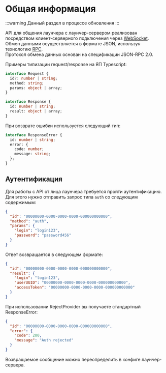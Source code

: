 # Общая информация

:::warning
Данный раздел в процессе обновления
:::

API для общения лаунчера с лаунчер-сервером реализован посредством клиент-серверного подключения через [WebSocket](https://developer.mozilla.org/ru/docs/Web/API/WebSocket).  
Обмен данными осуществляется в формате JSON, используя технологию [RPC](https://ru.wikipedia.org/wiki/Удалённый_вызов_процедур).  
Протокол обмена данных основан на спецификации JSON-RPC 2.0.

Примеры типизации request/response на ЯП Typescript:

```ts
interface Request {
  id?: number | string;
  method: string;
  params: object | array;
}

interface Response {
  id: number | string;
  result: object | array;
}
```

При возврате ошибки используется следующий тип:

```ts
interface ResponseError {
  id: number | string;
  error: {
    code: number;
    message: string;
  };
}
```

## Аутентификация

Для работы с API от лица лаунчера требуется пройти аутентификацию. Для этого нужно отправить запрос типа `auth` со следующим содержимым:

```json
{
  "id": "00000000-0000-0000-0000-000000000000",
  "method": "auth",
  "params": {
    "login": "login123",
    "password": "password456"
  }
}
```

Ответ возвращается в следующем формате:

```json
{
  "id": "00000000-0000-0000-0000-000000000000",
  "result": {
    "login": "login123",
    "userUUID": "00000000-0000-0000-0000-000000000000",
    "accessToken": "00000000-0000-0000-0000-000000000000"
  }
}
```

При использовании RejectProvider вы получаете стандартный ResponseError:

```json
{
  "id": "00000000-0000-0000-0000-000000000000",
  "error": {
    "code": 200,
    "message": "Auth rejected"
  }
}
```

Возвращаемое сообщение можно переопределить в конфиге лаунчер-сервера.
